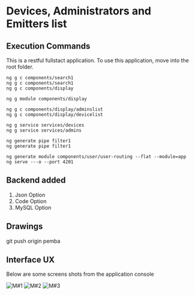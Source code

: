 # Devices, Administrators and Emitters list

## Execution Commands

This is a restful fullstact application. To use this application, move into the root folder.

```
ng g c components/search1
ng g c components/search1
ng g c components/display

ng g module components/display

ng g c components/display/adminslist
ng g c components/display/devicelist

ng g service services/devices
ng g service services/admins

ng generate pipe filter1
ng generate pipe filter1

ng generate module components/user/user-routing --flat --module=app
ng serve ---o --port 4201 

```

## Backend added

1. Json Option
2. Code Option
3. MySQL Option

## Drawings

git push origin pemba

## Interface UX

 Below are some screens shots from the application console

![ M#1 ](https://github.com/LINOSNCHENA/Angular-Sorting-data-in-a-template-Emit/blob/master/uxViews/page1.png)
![ M#2 ](https://github.com/LINOSNCHENA/Angular-Sorting-data-in-a-template-Emit/blob/master/uxViews/page2.png)
![ M#3 ](https://github.com/LINOSNCHENA/Angular-Sorting-data-in-a-template-Emit/blob/master/uxViews/page3.jpg)

